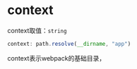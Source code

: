 # context

context取值：`string`

```js
context: path.resolve(__dirname, "app")
```

context表示webpack的基础目录，

